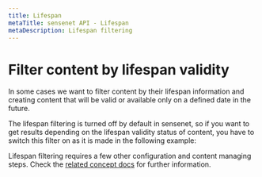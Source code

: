 ```yaml
---
title: Lifespan
metaTitle: sensenet API - Lifespan
metaDescription: Lifespan filtering
---
```


# Filter content by lifespan validity

In some cases we want to filter content by their lifespan information and creating content that will be valid or available only on a defined date in the future.

The lifespan filtering is turned off by default in sensenet, so if you want to get results depending on the lifespan validity status of content, you have to switch this filter on as it is made in the following example:

<tab category="basic-concepts" article="lifespan" example="lifespanfilter" />

<note>Lifespan filtering requires a few other configuration and content managing steps. Check the [related concept docs](/concepts/lifespan) for further information.</note>
